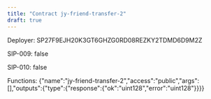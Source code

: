 ```yaml
---
title: "Contract jy-friend-transfer-2"
draft: true
---
```

Deployer: SP27F9EJH20K3GT6GHZG0RD08REZKY2TDMD6D9M2Z

SIP-009: false

SIP-010: false

Functions:
{"name":"jy-friend-transfer-2","access":"public","args":[],"outputs":{"type":{"response":{"ok":"uint128","error":"uint128"}}}}
